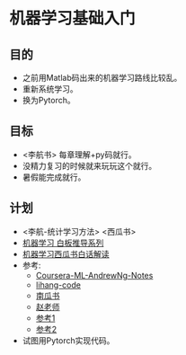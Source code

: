# 机器学习基础入门
## 目的
* 之前用Matlab码出来的机器学习路线比较乱。
* 重新系统学习。
* 换为Pytorch。

## 目标
* <李航书> 每章理解+py码就行。
* 没精力复习的时候就来玩玩这个就行。
* 暑假能完成就行。

## 计划
* <李航-统计学习方法> <西瓜书>  
* [机器学习 白板推导系列](https://www.bilibili.com/video/BV1aE411o7qd)  
* [机器学习西瓜书白话解读](https://www.bilibili.com/video/BV17J411C7zZ)
* 参考:   
  * [Coursera-ML-AndrewNg-Notes](https://github.com/fengdu78/Coursera-ML-AndrewNg-Notes) 
  * [lihang-code](https://github.com/fengdu78/lihang-code)  
  * [南瓜书](https://github.com/datawhalechina/pumpkin-book)  
  * [赵老师](https://zhuanlan.zhihu.com/p/139287474)
  * [参考1](https://www.zhihu.com/question/22221180)  
  * [参考2](https://www.zhihu.com/question/300581053/answer/522241112)
* 试图用Pytorch实现代码。
